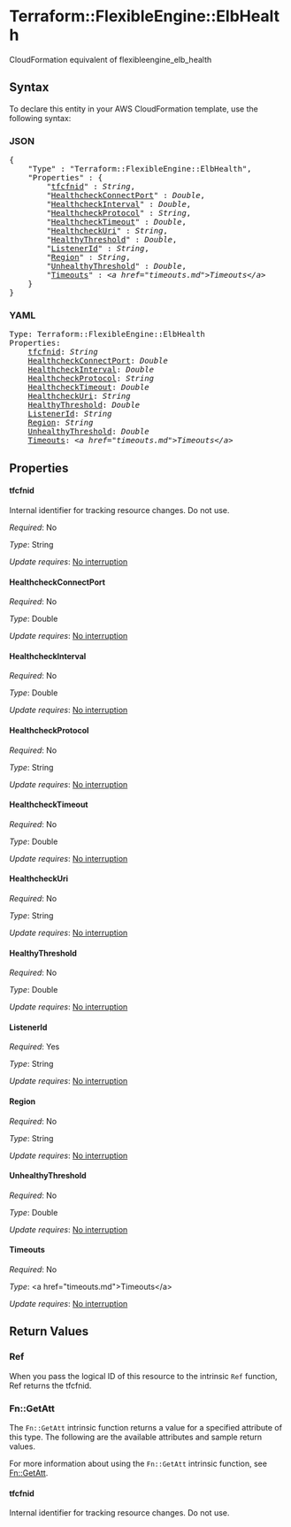# Terraform::FlexibleEngine::ElbHealth

CloudFormation equivalent of flexibleengine_elb_health

## Syntax

To declare this entity in your AWS CloudFormation template, use the following syntax:

### JSON

<pre>
{
    "Type" : "Terraform::FlexibleEngine::ElbHealth",
    "Properties" : {
        "<a href="#tfcfnid" title="tfcfnid">tfcfnid</a>" : <i>String</i>,
        "<a href="#healthcheckconnectport" title="HealthcheckConnectPort">HealthcheckConnectPort</a>" : <i>Double</i>,
        "<a href="#healthcheckinterval" title="HealthcheckInterval">HealthcheckInterval</a>" : <i>Double</i>,
        "<a href="#healthcheckprotocol" title="HealthcheckProtocol">HealthcheckProtocol</a>" : <i>String</i>,
        "<a href="#healthchecktimeout" title="HealthcheckTimeout">HealthcheckTimeout</a>" : <i>Double</i>,
        "<a href="#healthcheckuri" title="HealthcheckUri">HealthcheckUri</a>" : <i>String</i>,
        "<a href="#healthythreshold" title="HealthyThreshold">HealthyThreshold</a>" : <i>Double</i>,
        "<a href="#listenerid" title="ListenerId">ListenerId</a>" : <i>String</i>,
        "<a href="#region" title="Region">Region</a>" : <i>String</i>,
        "<a href="#unhealthythreshold" title="UnhealthyThreshold">UnhealthyThreshold</a>" : <i>Double</i>,
        "<a href="#timeouts" title="Timeouts">Timeouts</a>" : <i>&lt;a href=&#34;timeouts.md&#34;&gt;Timeouts&lt;/a&gt;</i>
    }
}
</pre>

### YAML

<pre>
Type: Terraform::FlexibleEngine::ElbHealth
Properties:
    <a href="#tfcfnid" title="tfcfnid">tfcfnid</a>: <i>String</i>
    <a href="#healthcheckconnectport" title="HealthcheckConnectPort">HealthcheckConnectPort</a>: <i>Double</i>
    <a href="#healthcheckinterval" title="HealthcheckInterval">HealthcheckInterval</a>: <i>Double</i>
    <a href="#healthcheckprotocol" title="HealthcheckProtocol">HealthcheckProtocol</a>: <i>String</i>
    <a href="#healthchecktimeout" title="HealthcheckTimeout">HealthcheckTimeout</a>: <i>Double</i>
    <a href="#healthcheckuri" title="HealthcheckUri">HealthcheckUri</a>: <i>String</i>
    <a href="#healthythreshold" title="HealthyThreshold">HealthyThreshold</a>: <i>Double</i>
    <a href="#listenerid" title="ListenerId">ListenerId</a>: <i>String</i>
    <a href="#region" title="Region">Region</a>: <i>String</i>
    <a href="#unhealthythreshold" title="UnhealthyThreshold">UnhealthyThreshold</a>: <i>Double</i>
    <a href="#timeouts" title="Timeouts">Timeouts</a>: <i>&lt;a href=&#34;timeouts.md&#34;&gt;Timeouts&lt;/a&gt;</i>
</pre>

## Properties

#### tfcfnid

Internal identifier for tracking resource changes. Do not use.

_Required_: No

_Type_: String

_Update requires_: [No interruption](https://docs.aws.amazon.com/AWSCloudFormation/latest/UserGuide/using-cfn-updating-stacks-update-behaviors.html#update-no-interrupt)

#### HealthcheckConnectPort

_Required_: No

_Type_: Double

_Update requires_: [No interruption](https://docs.aws.amazon.com/AWSCloudFormation/latest/UserGuide/using-cfn-updating-stacks-update-behaviors.html#update-no-interrupt)

#### HealthcheckInterval

_Required_: No

_Type_: Double

_Update requires_: [No interruption](https://docs.aws.amazon.com/AWSCloudFormation/latest/UserGuide/using-cfn-updating-stacks-update-behaviors.html#update-no-interrupt)

#### HealthcheckProtocol

_Required_: No

_Type_: String

_Update requires_: [No interruption](https://docs.aws.amazon.com/AWSCloudFormation/latest/UserGuide/using-cfn-updating-stacks-update-behaviors.html#update-no-interrupt)

#### HealthcheckTimeout

_Required_: No

_Type_: Double

_Update requires_: [No interruption](https://docs.aws.amazon.com/AWSCloudFormation/latest/UserGuide/using-cfn-updating-stacks-update-behaviors.html#update-no-interrupt)

#### HealthcheckUri

_Required_: No

_Type_: String

_Update requires_: [No interruption](https://docs.aws.amazon.com/AWSCloudFormation/latest/UserGuide/using-cfn-updating-stacks-update-behaviors.html#update-no-interrupt)

#### HealthyThreshold

_Required_: No

_Type_: Double

_Update requires_: [No interruption](https://docs.aws.amazon.com/AWSCloudFormation/latest/UserGuide/using-cfn-updating-stacks-update-behaviors.html#update-no-interrupt)

#### ListenerId

_Required_: Yes

_Type_: String

_Update requires_: [No interruption](https://docs.aws.amazon.com/AWSCloudFormation/latest/UserGuide/using-cfn-updating-stacks-update-behaviors.html#update-no-interrupt)

#### Region

_Required_: No

_Type_: String

_Update requires_: [No interruption](https://docs.aws.amazon.com/AWSCloudFormation/latest/UserGuide/using-cfn-updating-stacks-update-behaviors.html#update-no-interrupt)

#### UnhealthyThreshold

_Required_: No

_Type_: Double

_Update requires_: [No interruption](https://docs.aws.amazon.com/AWSCloudFormation/latest/UserGuide/using-cfn-updating-stacks-update-behaviors.html#update-no-interrupt)

#### Timeouts

_Required_: No

_Type_: &lt;a href=&#34;timeouts.md&#34;&gt;Timeouts&lt;/a&gt;

_Update requires_: [No interruption](https://docs.aws.amazon.com/AWSCloudFormation/latest/UserGuide/using-cfn-updating-stacks-update-behaviors.html#update-no-interrupt)

## Return Values

### Ref

When you pass the logical ID of this resource to the intrinsic `Ref` function, Ref returns the tfcfnid.

### Fn::GetAtt

The `Fn::GetAtt` intrinsic function returns a value for a specified attribute of this type. The following are the available attributes and sample return values.

For more information about using the `Fn::GetAtt` intrinsic function, see [Fn::GetAtt](https://docs.aws.amazon.com/AWSCloudFormation/latest/UserGuide/intrinsic-function-reference-getatt.html).

#### tfcfnid

Internal identifier for tracking resource changes. Do not use.

